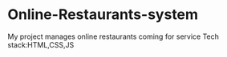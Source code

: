 # Online-Restaurants-system
My project manages online restaurants coming for service
Tech stack:HTML,CSS,JS
